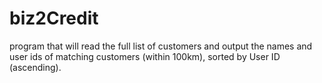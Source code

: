 # biz2Credit
program that will read the full list of customers and output the names and user ids of matching customers (within 100km), sorted by User ID (ascending).

